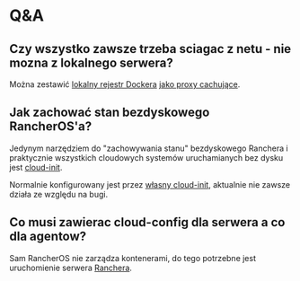 # Q&A

## Czy wszystko zawsze trzeba sciagac z netu - nie mozna z lokalnego serwera?

Można zestawić [lokalny rejestr Dockera](https://docs.docker.com/registry/)
[jako proxy cachujące](https://docs.docker.com/registry/recipes/mirror/).

## Jak zachować stan bezdyskowego RancherOS'a?

Jedynym narzędziem do "zachowywania stanu" bezdyskowego Ranchera i praktycznie
wszystkich cloudowych systemów uruchamianych bez dysku jest 
[cloud-init](#cloud-init-config).

Normalnie konfigurowany jest przez [własny cloud-init](#ros-config),
aktualnie nie zawsze działa ze względu na bugi.

## Co musi zawierac cloud-config dla serwera a co dla agentow?
Sam RancherOS nie zarządza kontenerami, do tego potrzebne jest 
uruchomienie serwera [Ranchera](#rancher-kubernetes).
